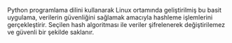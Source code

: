 Python programlama dilini kullanarak Linux ortamında geliştirilmiş bu basit uygulama, verilerin güvenliğini sağlamak amacıyla hashleme işlemlerini gerçekleştirir. Seçilen hash algoritması ile veriler şifrelenerek değiştirilemez ve güvenli bir şekilde saklanır.
